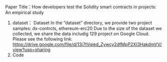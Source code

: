 Paper Title：How developers test the Solidity smart contracts in projects: An empirical study
1. dataset：
Dataset In the “dataset” directory, we provide two project samples: dx-contrcts, ethereum-erc20
Due to the size of the dataset we collected, we share the data includig 129 project on Google Cloud. Please see the following link: https://drive.google.com/file/d/13i7tVqied_Zywcy2dfMpP2XI3HakdmVV/view?usp=sharing
2. Code
   
